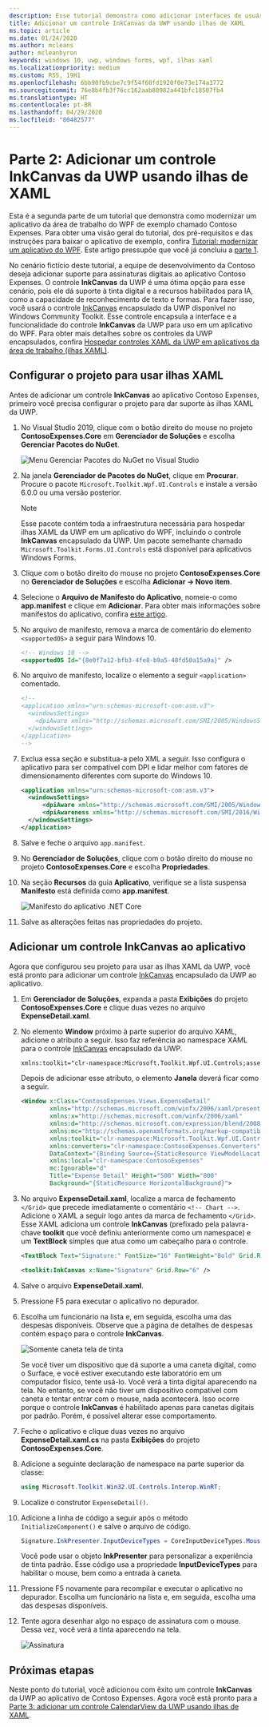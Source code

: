 ```yaml
---
description: Esse tutorial demonstra como adicionar interfaces de usuário XAML da UWP, criar pacotes MSIX e incorporar outros componentes modernos em seu aplicativo do WPF.
title: Adicionar um controle InkCanvas da UWP usando ilhas de XAML
ms.topic: article
ms.date: 01/24/2020
ms.author: mcleans
author: mcleanbyron
keywords: windows 10, uwp, windows forms, wpf, ilhas xaml
ms.localizationpriority: medium
ms.custom: RS5, 19H1
ms.openlocfilehash: 6bb90fb9cbe7c9f54f60fd1920f0e73e174a3772
ms.sourcegitcommit: 76e8b4fb3f76cc162aab80982a441bfc18507fb4
ms.translationtype: HT
ms.contentlocale: pt-BR
ms.lasthandoff: 04/29/2020
ms.locfileid: "80482577"
---
```

# <a name="part-2-add-a-uwp-inkcanvas-control-using-xaml-islands"></a>Parte 2: Adicionar um controle InkCanvas da UWP usando ilhas de XAML

Esta é a segunda parte de um tutorial que demonstra como modernizar um aplicativo da área de trabalho do WPF de exemplo chamado Contoso Expenses. Para obter uma visão geral do tutorial, dos pré-requisitos e das instruções para baixar o aplicativo de exemplo, confira [Tutorial: modernizar um aplicativo do WPF](modernize-wpf-tutorial.md). Este artigo pressupõe que você já concluiu a [parte 1](modernize-wpf-tutorial-1.md).

No cenário fictício deste tutorial, a equipe de desenvolvimento da Contoso deseja adicionar suporte para assinaturas digitais ao aplicativo Contoso Expenses. O controle **InkCanvas** da UWP é uma ótima opção para esse cenário, pois ele dá suporte à tinta digital e a recursos habilitados para IA, como a capacidade de reconhecimento de texto e formas. Para fazer isso, você usará o controle [InkCanvas](https://docs.microsoft.com/windows/communitytoolkit/controls/wpf-winforms/inkcanvas) encapsulado da UWP disponível no Windows Community Toolkit. Esse controle encapsula a interface e a funcionalidade do controle **InkCanvas** da UWP para uso em um aplicativo do WPF. Para obter mais detalhes sobre os controles da UWP encapsulados, confira [Hospedar controles XAML da UWP em aplicativos da área de trabalho (ilhas XAML)](xaml-islands.md).

## <a name="configure-the-project-to-use-xaml-islands"></a>Configurar o projeto para usar ilhas XAML

Antes de adicionar um controle **InkCanvas** ao aplicativo Contoso Expenses, primeiro você precisa configurar o projeto para dar suporte às ilhas XAML da UWP.

1. No Visual Studio 2019, clique com o botão direito do mouse no projeto **ContosoExpenses.Core** em **Gerenciador de Soluções** e escolha **Gerenciar Pacotes do NuGet**.

    ![Menu Gerenciar Pacotes do NuGet no Visual Studio](images/wpf-modernize-tutorial//ManageNuGetPackages.png)

2. Na janela **Gerenciador de Pacotes do NuGet**, clique em **Procurar**. Procure o pacote `Microsoft.Toolkit.Wpf.UI.Controls` e instale a versão 6.0.0 ou uma versão posterior.

    > [!NOTE]
    > Esse pacote contém toda a infraestrutura necessária para hospedar ilhas XAML da UWP em um aplicativo do WPF, incluindo o controle **InkCanvas** encapsulado da UWP. Um pacote semelhante chamado `Microsoft.Toolkit.Forms.UI.Controls` está disponível para aplicativos Windows Forms.

3. Clique com o botão direito do mouse no projeto **ContosoExpenses.Core** no **Gerenciador de Soluções** e escolha **Adicionar -> Novo item**.

4. Selecione o **Arquivo de Manifesto do Aplicativo**, nomeie-o como **app.manifest** e clique em **Adicionar**. Para obter mais informações sobre manifestos do aplicativo, confira [este artigo](https://docs.microsoft.com/windows/desktop/SbsCs/application-manifests).

5. No arquivo de manifesto, remova a marca de comentário do elemento `<supportedOS>` a seguir para Windows 10.

    ```xml
    <!-- Windows 10 -->
    <supportedOS Id="{8e0f7a12-bfb3-4fe8-b9a5-48fd50a15a9a}" />
    ```

6. No arquivo de manifesto, localize o elemento a seguir `<application>` comentado.

    ```xml
    <!--
    <application xmlns="urn:schemas-microsoft-com:asm.v3">
      <windowsSettings>
        <dpiAware xmlns="http://schemas.microsoft.com/SMI/2005/WindowsSettings">true</dpiAware>
      </windowsSettings>
    </application>
    -->
    ```

7. Exclua essa seção e substitua-a pelo XML a seguir. Isso configura o aplicativo para ser compatível com DPI e lidar melhor com fatores de dimensionamento diferentes com suporte do Windows 10.

    ```xml
    <application xmlns="urn:schemas-microsoft-com:asm.v3">
      <windowsSettings>
          <dpiAware xmlns="http://schemas.microsoft.com/SMI/2005/WindowsSettings">true/PM</dpiAware>
          <dpiAwareness xmlns="http://schemas.microsoft.com/SMI/2016/WindowsSettings">PerMonitorV2, PerMonitor</dpiAwareness>
      </windowsSettings>
    </application>
    ```

8. Salve e feche o arquivo `app.manifest`.

9. No **Gerenciador de Soluções**, clique com o botão direito do mouse no projeto **ContosoExpenses.Core** e escolha **Propriedades**.

10. Na seção **Recursos** da guia **Aplicativo**, verifique se a lista suspensa **Manifesto** está definida como **app.manifest**.

    ![Manifesto do aplicativo .NET Core](images/wpf-modernize-tutorial/NetCoreAppManifest.png)

11. Salve as alterações feitas nas propriedades do projeto.

## <a name="add-an-inkcanvas-control-to-the-app"></a>Adicionar um controle InkCanvas ao aplicativo

Agora que configurou seu projeto para usar as ilhas XAML da UWP, você está pronto para adicionar um controle [InkCanvas](https://docs.microsoft.com/windows/communitytoolkit/controls/wpf-winforms/inkcanvas) encapsulado da UWP ao aplicativo.

1. Em **Gerenciador de Soluções**, expanda a pasta **Exibições** do projeto **ContosoExpenses.Core** e clique duas vezes no arquivo **ExpenseDetail.xaml**.

2. No elemento **Window** próximo à parte superior do arquivo XAML, adicione o atributo a seguir. Isso faz referência ao namespace XAML para o controle [InkCanvas](https://docs.microsoft.com/windows/communitytoolkit/controls/wpf-winforms/inkcanvas) encapsulado da UWP.

    ```xml
    xmlns:toolkit="clr-namespace:Microsoft.Toolkit.Wpf.UI.Controls;assembly=Microsoft.Toolkit.Wpf.UI.Controls"
    ```

    Depois de adicionar esse atributo, o elemento **Janela** deverá ficar como a seguir.

    ```xml
    <Window x:Class="ContosoExpenses.Views.ExpenseDetail"
            xmlns="http://schemas.microsoft.com/winfx/2006/xaml/presentation"
            xmlns:x="http://schemas.microsoft.com/winfx/2006/xaml"
            xmlns:d="http://schemas.microsoft.com/expression/blend/2008"
            xmlns:mc="http://schemas.openxmlformats.org/markup-compatibility/2006"
            xmlns:toolkit="clr-namespace:Microsoft.Toolkit.Wpf.UI.Controls;assembly=Microsoft.Toolkit.Wpf.UI.Controls"
            xmlns:converters="clr-namespace:ContosoExpenses.Converters"
            DataContext="{Binding Source={StaticResource ViewModelLocator}, Path=ExpensesDetailViewModel}"
            xmlns:local="clr-namespace:ContosoExpenses"
            mc:Ignorable="d"
            Title="Expense Detail" Height="500" Width="800"
            Background="{StaticResource HorizontalBackground}">
    ```

4. No arquivo **ExpenseDetail.xaml**, localize a marca de fechamento `</Grid>` que precede imediatamente o comentário `<!-- Chart -->`. Adicione o XAML a seguir logo antes da marca de fechamento `</Grid>`. Esse XAML adiciona um controle **InkCanvas** (prefixado pela palavra-chave **toolkit** que você definiu anteriormente como um namespace) e um **TextBlock** simples que atua como um cabeçalho para o controle.

    ```xml
    <TextBlock Text="Signature:" FontSize="16" FontWeight="Bold" Grid.Row="5" />

    <toolkit:InkCanvas x:Name="Signature" Grid.Row="6" />
    ```

5. Salve o arquivo **ExpenseDetail.xaml**.

6. Pressione F5 para executar o aplicativo no depurador.

7. Escolha um funcionário na lista e, em seguida, escolha uma das despesas disponíveis. Observe que a página de detalhes de despesas contém espaço para o controle **InkCanvas**.

    ![Somente caneta tela de tinta](images/wpf-modernize-tutorial/InkCanvasPenOnly.png)

    Se você tiver um dispositivo que dá suporte a uma caneta digital, como o Surface, e você estiver executando este laboratório em um computador físico, tente usá-lo. Você verá a tinta digital aparecendo na tela. No entanto, se você não tiver um dispositivo compatível com caneta e tentar entrar com o mouse, nada acontecerá. Isso ocorre porque o controle **InkCanvas** é habilitado apenas para canetas digitais por padrão. Porém, é possível alterar esse comportamento.

8. Feche o aplicativo e clique duas vezes no arquivo **ExpenseDetail.xaml.cs** na pasta **Exibições** do projeto **ContosoExpenses.Core**.

9. Adicione a seguinte declaração de namespace na parte superior da classe:

    ```csharp
    using Microsoft.Toolkit.Win32.UI.Controls.Interop.WinRT;
    ```

10. Localize o construtor `ExpenseDetail()`.

11. Adicione a linha de código a seguir após o método `InitializeComponent()` e salve o arquivo de código.

    ```csharp
    Signature.InkPresenter.InputDeviceTypes = CoreInputDeviceTypes.Mouse | CoreInputDeviceTypes.Pen;
    ```

    Você pode usar o objeto **InkPresenter** para personalizar a experiência de tinta padrão. Esse código usa a propriedade **InputDeviceTypes** para habilitar o mouse, bem como a entrada à caneta.

12. Pressione F5 novamente para recompilar e executar o aplicativo no depurador. Escolha um funcionário na lista e, em seguida, escolha uma das despesas disponíveis.

13. Tente agora desenhar algo no espaço de assinatura com o mouse. Dessa vez, você verá a tinta aparecendo na tela.

    ![Assinatura](images/wpf-modernize-tutorial/Signature.png)

## <a name="next-steps"></a>Próximas etapas

Neste ponto do tutorial, você adicionou com êxito um controle **InkCanvas** da UWP ao aplicativo de Contoso Expenses. Agora você está pronto para a [Parte 3: adicionar um controle CalendarView da UWP usando ilhas de XAML](modernize-wpf-tutorial-3.md).
